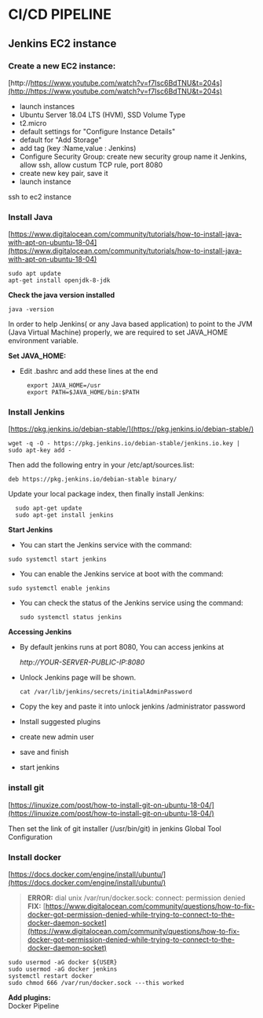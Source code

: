 # CI/CD PIPELINE #

## Jenkins EC2 instance  ##
### Create a new EC2 instance:  ###

[http://https://www.youtube.com/watch?v=f7Isc6BdTNU&t=204s](http://https://www.youtube.com/watch?v=f7Isc6BdTNU&t=204s) 
 
- launch instances  
- Ubuntu Server 18.04 LTS (HVM), SSD Volume Type  
- t2.micro  
- default settings for "Configure Instance Details"   
- default for "Add Storage"   
- add tag (key :Name,value : Jenkins)   
- Configure Security Group: create new security group name it Jenkins, allow ssh, allow custum TCP rule, port 8080   
- create new key pair, save it  
- launch instance  

ssh to ec2 instance  
  

### Install Java   ###
[https://www.digitalocean.com/community/tutorials/how-to-install-java-with-apt-on-ubuntu-18-04](https://www.digitalocean.com/community/tutorials/how-to-install-java-with-apt-on-ubuntu-18-04)   

    sudo apt update  
    apt-get install openjdk-8-jdk

**Check the java version installed**  

    java -version

In order to help Jenkins( or any Java based application) to point to the JVM (Java Virtual Machine) properly, we are required to set JAVA_HOME environment variable.

**Set JAVA_HOME:**  
 
- Edit .bashrc and add these lines at the end

        export JAVA_HOME=/usr
        export PATH=$JAVA_HOME/bin:$PATH


### Install Jenkins ###  
[https://pkg.jenkins.io/debian-stable/](https://pkg.jenkins.io/debian-stable/)

    wget -q -O - https://pkg.jenkins.io/debian-stable/jenkins.io.key | sudo apt-key add -  

Then add the following entry in your /etc/apt/sources.list:
    
  `deb https://pkg.jenkins.io/debian-stable binary/ ` 


Update your local package index, then finally install Jenkins:
    
      sudo apt-get update
      sudo apt-get install jenkins


**Start Jenkins**  
- You can start the Jenkins service with the command:  
 
 `sudo systemctl start jenkins`  
 
- You can enable the Jenkins service at boot with the command:  
 
 `sudo systemctl enable jenkins`    
 
- You can check the status of the Jenkins service using the command:  
 
   `sudo systemctl status jenkins ` 


**Accessing Jenkins**  

- By default jenkins runs at port 8080, You can access jenkins at

    *http://YOUR-SERVER-PUBLIC-IP:8080*
 
- Unlock Jenkins page will be shown.
 
     `cat /var/lib/jenkins/secrets/initialAdminPassword`
- Copy the key and paste it into unlock jenkins /administrator password     
- Install suggested plugins    
- create new admin user    
- save and finish    
- start jenkins  

### install git ###

[https://linuxize.com/post/how-to-install-git-on-ubuntu-18-04/](https://linuxize.com/post/how-to-install-git-on-ubuntu-18-04/)

Then set the link of git installer (/usr/bin/git) in jenkins Global Tool Configuration   

### Install docker ###
[https://docs.docker.com/engine/install/ubuntu/](https://docs.docker.com/engine/install/ubuntu/)


> **ERROR:** dial unix /var/run/docker.sock: connect: permission denied  
> **FIX:**  [https://www.digitalocean.com/community/questions/how-to-fix-docker-got-permission-denied-while-trying-to-connect-to-the-docker-daemon-socket](https://www.digitalocean.com/community/questions/how-to-fix-docker-got-permission-denied-while-trying-to-connect-to-the-docker-daemon-socket)
  
    sudo usermod -aG docker ${USER}  
    sudo usermod -aG docker jenkins  
    systemctl restart docker  
    sudo chmod 666 /var/run/docker.sock ---this worked
**Add plugins:**  
Docker Pipeline


